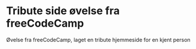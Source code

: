 # Tribute side øvelse fra freeCodeCamp
Øvelse fra freeCodeCamp, laget en tribute hjemmeside for en kjent person